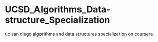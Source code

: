 # UCSD_Algorithms_Data-structure_Specialization
uc san diego algorithms and data structures specialization on coursera
